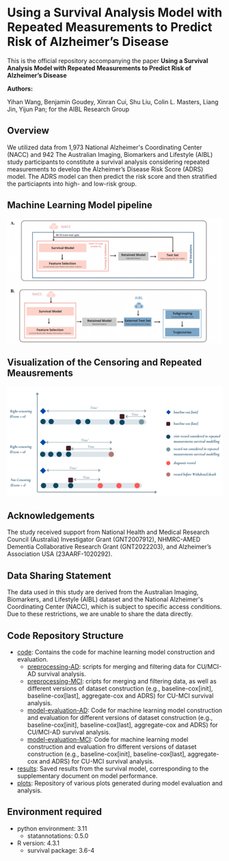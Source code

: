 # Using a Survival Analysis Model with Repeated Measurements to Predict Risk of Alzheimer’s Disease

This is the official repository accompanying the paper **Using a Survival Analysis Model with Repeated Measurements to Predict Risk of Alzheimer’s Disease**

**Authors:**

Yihan Wang, Benjamin Goudey, Xinran Cui, Shu Liu, Colin L. Masters, Liang Jin, Yijun Pan; for the AIBL Research Group

## Overview
We utilized data from 1,973 National Alzheimer's Coordinating Center (NACC) and 942 The Australian Imaging, Biomarkers and Lifestyle (AIBL) study participants to constitute a survival analysis considering repeated measurements to develop the Alzheimer’s Disease Risk Score (ADRS) model. The ADRS model can then predict the risk score and then stratified the particiapnts into high- and low-risk group.

## Machine Learning Model pipeline
![Machine Learning Model pipeline](./plots/Figure1.png)


## Visualization of the Censoring and Repeated Meausrements
![Visualization of the Censoring and Repeated Meausrements](./plots/eFigure1.png)

## Acknowledgements
The study received support from National Health and Medical Research Council (Australia) Investigator Grant (GNT2007912), NHMRC-AMED Dementia Collaborative Research Grant (GNT2022203), and Alzheimer’s Association USA (23AARF-1020292).  


## Data Sharing Statement
The data used in this study are derived from the Australian Imaging, Biomarkers, and Lifestyle (AIBL) dataset and the National Alzheimer's Coordinating Center (NACC), which is subject to specific access conditions. Due to these restrictions, we are unable to share the data directly.

## Code Repository Structure
- [code](/code): Contains the code for machine learning model construction and evaluation.
    - [preprocessing-AD](/code/preprocessing(AIBL+NACC)%20simplify.ipynb): scripts for merging and filtering data for CU/MCI-AD survival analysis.
    - [preprocessing-MCI](/code/preprocessing(AIBL+NACC)%20simplify.ipynb): cripts for merging and filtering data, as well as different versions of dataset construction (e.g., baseline-cox[init], baseline-cox[last], aggregate-cox and ADRS) for CU-MCI survival analysis.
    - [model-evaluation-AD](/code/model_performance_AD.Rmd): Code for machine learning model construction and evaluation for different versions of dataset construction (e.g., baseline-cox[init], baseline-cox[last], aggregate-cox and ADRS) for CU/MCI-AD survival analysis.
    - [model-evaluation-MCI](/code/model_performance_MCI.Rmd): Code for machine learning model construction and evaluation fro different versions of dataset construction (e.g., baseline-cox[init], baseline-cox[last], aggregate-cox and ADRS) for CU-MCI survival analysis.
- [results](/results): Saved results from the survival model, corresponding to the supplementary document on model performance.
- [plots](/plots): Repository of various plots generated during model evaluation and analysis.



## Environment required
- python environment: 3.11
    - statannotations: 0.5.0
- R version: 4.3.1
    - survival package: 3.6-4
